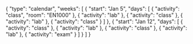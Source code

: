 {
  "type": "calendar",
  "weeks": [
    {
      "start": "Jan 5",
      "days": [
        { "activity": "class", "room": "EN1000" },
        { "activity": "lab" },
        { "activity": "class" },
        { "activity": "lab" },
        { "activity": "class" }
      ]
    },
    {
      "start": "Jan 12",
      "days": [
        { "activity": "class" },
        { "activity": "lab" },
        { "activity": "class" },
        { "activity": "lab" },
        { "activity": "exam" }
      ]
    }
  ]
}